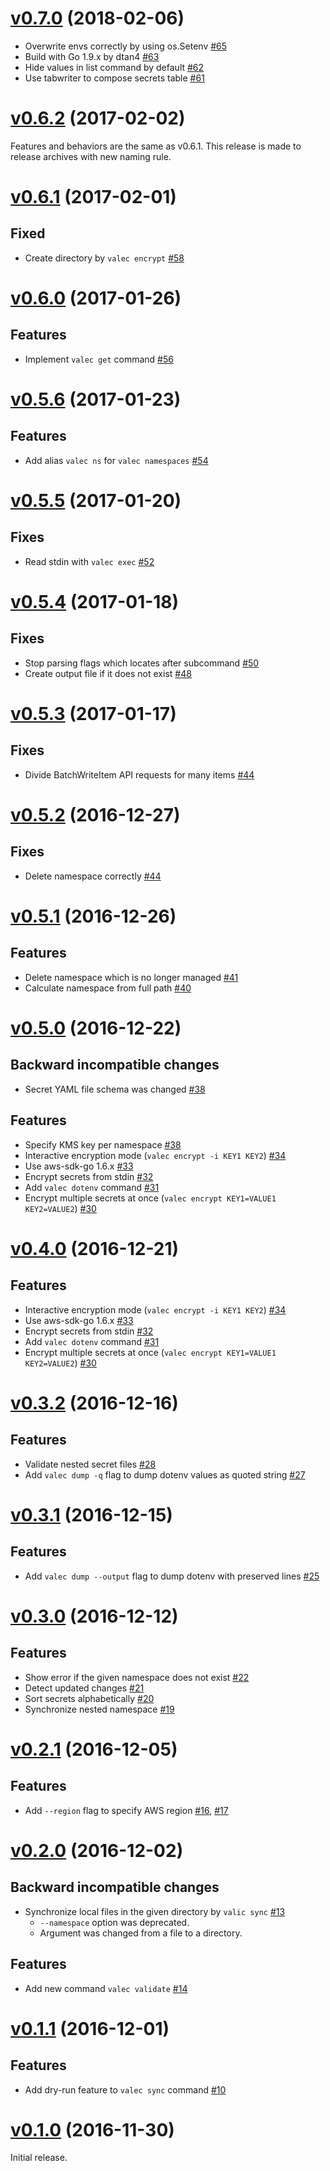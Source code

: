 # [v0.7.0](https://github.com/dtan4/valec/releases/tag/v0.7.0) (2018-02-06)

- Overwrite envs correctly by using os.Setenv [#65](https://github.com/dtan4/valec/pull/65)
- Build with Go 1.9.x by dtan4 [#63](https://github.com/dtan4/valec/pull/63)
- Hide values in list command by default [#62](https://github.com/dtan4/valec/pull/62)
- Use tabwriter to compose secrets table [#61](https://github.com/dtan4/valec/pull/61)

# [v0.6.2](https://github.com/dtan4/valec/releases/tag/v0.6.2) (2017-02-02)

Features and behaviors are the same as v0.6.1.
This release is made to release archives with new naming rule.

# [v0.6.1](https://github.com/dtan4/valec/releases/tag/v0.6.1) (2017-02-01)

## Fixed

- Create directory by `valec encrypt` [#58](https://github.com/dtan4/valec/pull/58)

# [v0.6.0](https://github.com/dtan4/valec/releases/tag/v0.6.0) (2017-01-26)

## Features

- Implement `valec get` command [#56](https://github.com/dtan4/valec/pull/56)

# [v0.5.6](https://github.com/dtan4/valec/releases/tag/v0.5.6) (2017-01-23)

## Features

- Add alias `valec ns` for `valec namespaces` [#54](https://github.com/dtan4/valec/pull/54)

# [v0.5.5](https://github.com/dtan4/valec/releases/tag/v0.5.5) (2017-01-20)

## Fixes

- Read stdin with `valec exec` [#52](https://github.com/dtan4/valec/pull/52)

# [v0.5.4](https://github.com/dtan4/valec/releases/tag/v0.5.4) (2017-01-18)

## Fixes

- Stop parsing flags which locates after subcommand [#50](https://github.com/dtan4/valec/pull/50)
- Create output file if it does not exist [#48](https://github.com/dtan4/valec/pull/48)

# [v0.5.3](https://github.com/dtan4/valec/releases/tag/v0.5.3) (2017-01-17)

## Fixes

- Divide BatchWriteItem API requests for many items [#44](https://github.com/dtan4/valec/pull/46)

# [v0.5.2](https://github.com/dtan4/valec/releases/tag/v0.5.2) (2016-12-27)

## Fixes

- Delete namespace correctly [#44](https://github.com/dtan4/valec/pull/44)

# [v0.5.1](https://github.com/dtan4/valec/releases/tag/v0.5.1) (2016-12-26)

## Features

- Delete namespace which is no longer managed [#41](https://github.com/dtan4/valec/pull/41)
- Calculate namespace from full path [#40](https://github.com/dtan4/valec/pull/40)

# [v0.5.0](https://github.com/dtan4/valec/releases/tag/v0.5.0) (2016-12-22)

## Backward incompatible changes

- Secret YAML file schema was changed [#38](https://github.com/dtan4/valec/pull/38)

## Features

- Specify KMS key per namespace [#38](https://github.com/dtan4/valec/pull/38)
- Interactive encryption mode (`valec encrypt -i KEY1 KEY2`) [#34](https://github.com/dtan4/valec/pull/34)
- Use aws-sdk-go 1.6.x [#33](https://github.com/dtan4/valec/pull/33)
- Encrypt secrets from stdin [#32](https://github.com/dtan4/valec/pull/32)
- Add `valec dotenv` command [#31](https://github.com/dtan4/valec/pull/31)
- Encrypt multiple secrets at once (`valec encrypt KEY1=VALUE1 KEY2=VALUE2`) [#30](https://github.com/dtan4/valec/pull/30)

# [v0.4.0](https://github.com/dtan4/valec/releases/tag/v0.4.0) (2016-12-21)

## Features

- Interactive encryption mode (`valec encrypt -i KEY1 KEY2`) [#34](https://github.com/dtan4/valec/pull/34)
- Use aws-sdk-go 1.6.x [#33](https://github.com/dtan4/valec/pull/33)
- Encrypt secrets from stdin [#32](https://github.com/dtan4/valec/pull/32)
- Add `valec dotenv` command [#31](https://github.com/dtan4/valec/pull/31)
- Encrypt multiple secrets at once (`valec encrypt KEY1=VALUE1 KEY2=VALUE2`) [#30](https://github.com/dtan4/valec/pull/30)

# [v0.3.2](https://github.com/dtan4/valec/releases/tag/v0.3.2) (2016-12-16)

## Features

- Validate nested secret files [#28](https://github.com/dtan4/valec/pull/28)
- Add `valec dump -q` flag to dump dotenv values as quoted string [#27](https://github.com/dtan4/valec/pull/27)

# [v0.3.1](https://github.com/dtan4/valec/releases/tag/v0.3.1) (2016-12-15)

## Features

- Add `valec dump --output` flag to dump dotenv with preserved lines [#25](https://github.com/dtan4/valec/pull/25)

# [v0.3.0](https://github.com/dtan4/valec/releases/tag/v0.3.0) (2016-12-12)

## Features

- Show error if the given namespace does not exist [#22](https://github.com/dtan4/valec/pull/22)
- Detect updated changes [#21](https://github.com/dtan4/valec/pull/21)
- Sort secrets alphabetically [#20](https://github.com/dtan4/valec/pull/20)
- Synchronize nested namespace [#19](https://github.com/dtan4/valec/pull/19)

# [v0.2.1](https://github.com/dtan4/valec/releases/tag/v0.2.1) (2016-12-05)

## Features

- Add `--region` flag to specify AWS region [#16](https://github.com/dtan4/valec/pull/16), [#17](https://github.com/dtan4/valec/pull/17)

# [v0.2.0](https://github.com/dtan4/valec/releases/tag/v0.2.0) (2016-12-02)

## Backward incompatible changes

- Synchronize local files in the given directory by `valic sync` [#13](https://github.com/dtan4/valec/pull/13)
  - `--namespace` option was deprecated.
  - Argument was changed from a file to a directory.

## Features

- Add new command `valec validate` [#14](https://github.com/dtan4/valec/pull/14)

# [v0.1.1](https://github.com/dtan4/valec/releases/tag/v0.1.1) (2016-12-01)

## Features

- Add dry-run feature to `valec sync` command [#10](https://github.com/dtan4/valec/pull/10)

# [v0.1.0](https://github.com/dtan4/valec/releases/tag/v0.1.0) (2016-11-30)

Initial release.
